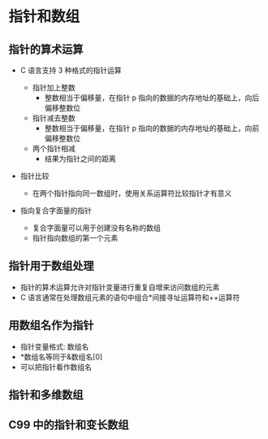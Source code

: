 # 指针和数组

## 指针的算术运算

- C 语言支持 3 种格式的指针运算

  - 指针加上整数
    - 整数相当于偏移量，在指针 p 指向的数据的内存地址的基础上，向后偏移整数位
  - 指针减去整数
    - 整数相当于偏移量，在指针 p 指向的数据的内存地址的基础上，向前偏移整数位
  - 两个指针相减
    - 结果为指针之间的距离

- 指针比较

  - 在两个指针指向同一数组时，使用关系运算符比较指针才有意义

- 指向复合字面量的指针
  - 复合字面量可以用于创建没有名称的数组
  - 指针指向数组的第一个元素

## 指针用于数组处理

- 指针的算术运算允许对指针变量进行重复自增来访问数组的元素
- C 语言通常在处理数组元素的语句中组合\*间接寻址运算符和++运算符

## 用数组名作为指针

- 指针变量格式: 数组名
- \*数组名等同于&数组名[0]
- 可以把指针看作数组名

## 指针和多维数组

## C99 中的指针和变长数组
